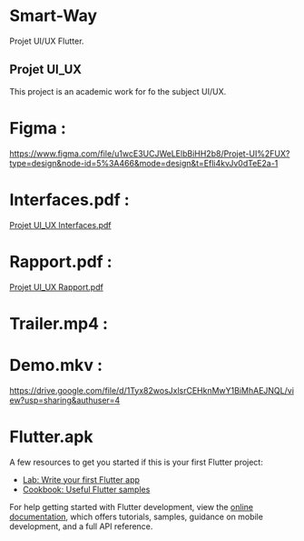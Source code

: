# Smart-Way

Projet UI/UX Flutter.

## Projet UI_UX

This project is an academic work for fo the subject UI/UX.

# Figma : 
https://www.figma.com/file/u1wcE3UCJWeLElbBiHH2b8/Projet-UI%2FUX?type=design&node-id=5%3A466&mode=design&t=Efli4kvJv0dTeE2a-1

# Interfaces.pdf :
[Projet UI_UX Interfaces.pdf](https://github.com/Scrum-Waves/Smart-Way/files/15227399/Projet.UI_UX.Interfaces.pdf)



# Rapport.pdf :
[Projet UI_UX Rapport.pdf](https://github.com/Scrum-Waves/Smart-Way/files/15227395/Projet.UI_UX.Rapport.pdf)



# Trailer.mp4 :


# Demo.mkv : 
https://drive.google.com/file/d/1Tyx82wosJxlsrCEHknMwY1BiMhAEJNQL/view?usp=sharing&authuser=4

# Flutter.apk


A few resources to get you started if this is your first Flutter project:

- [Lab: Write your first Flutter app](https://docs.flutter.dev/get-started/codelab)
- [Cookbook: Useful Flutter samples](https://docs.flutter.dev/cookbook)

For help getting started with Flutter development, view the
[online documentation](https://docs.flutter.dev/), which offers tutorials,
samples, guidance on mobile development, and a full API reference.
